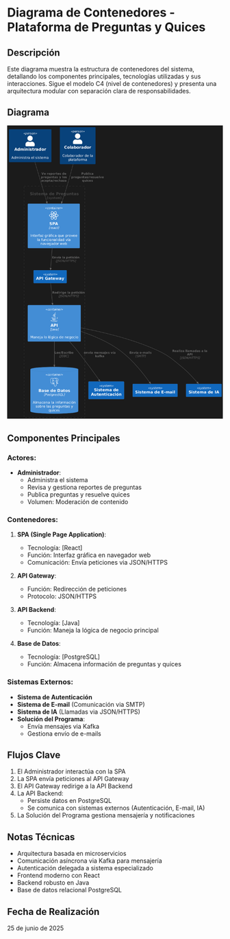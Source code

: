 # Diagrama de Contenedores - Plataforma de Preguntas y Quices

## Descripción

Este diagrama muestra la estructura de contenedores del sistema, detallando los componentes principales, tecnologías utilizadas y sus interacciones. Sigue el modelo C4 (nivel de contenedores) y presenta una arquitectura modular con separación clara de responsabilidades.

## Diagrama

![Diagrama de Contenedores - Plataforma de Preguntas y Quices](Img/Diagrama-contenedores.png)

## Componentes Principales

### Actores:
- **Administrador**:
  - Administra el sistema
  - Revisa y gestiona reportes de preguntas
  - Publica preguntas y resuelve quices
  - Volumen: Moderación de contenido

### Contenedores:
1. **SPA (Single Page Application)**:
   - Tecnología: [React]
   - Función: Interfaz gráfica en navegador web
   - Comunicación: Envía peticiones via JSON/HTTPS

2. **API Gateway**:
   - Función: Redirección de peticiones
   - Protocolo: JSON/HTTPS

3. **API Backend**:
   - Tecnología: [Java]
   - Función: Maneja la lógica de negocio principal

4. **Base de Datos**:
   - Tecnología: [PostgreSQL]
   - Función: Almacena información de preguntas y quices

### Sistemas Externos:
- **Sistema de Autenticación**
- **Sistema de E-mail** (Comunicación via SMTP)
- **Sistema de IA** (Llamadas via JSON/HTTPS)
- **Solución del Programa**:
  - Envía mensajes via Kafka
  - Gestiona envío de e-mails

## Flujos Clave
1. El Administrador interactúa con la SPA
2. La SPA envía peticiones al API Gateway
3. El API Gateway redirige a la API Backend
4. La API Backend:
   - Persiste datos en PostgreSQL
   - Se comunica con sistemas externos (Autenticación, E-mail, IA)
5. La Solución del Programa gestiona mensajería y notificaciones

## Notas Técnicas
- Arquitectura basada en microservicios
- Comunicación asíncrona via Kafka para mensajería
- Autenticación delegada a sistema especializado
- Frontend moderno con React
- Backend robusto en Java
- Base de datos relacional PostgreSQL

## Fecha de Realización
25 de junio de 2025
